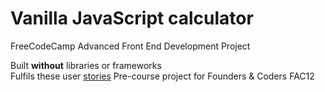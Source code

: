 # Vanilla JavaScript calculator

FreeCodeCamp Advanced Front End Development Project

Built **without** libraries or frameworks  
Fulfils these user [stories](https://www.freecodecamp.org/challenges/build-a-javascript-calculator)
Pre-course project for Founders & Coders FAC12
